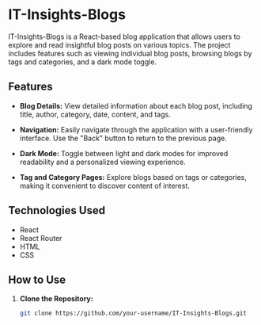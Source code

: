 # IT-Insights-Blogs

IT-Insights-Blogs is a React-based blog application that allows users to explore and read insightful blog posts on various topics. The project includes features such as viewing individual blog posts, browsing blogs by tags and categories, and a dark mode toggle.

## Features

- **Blog Details:** View detailed information about each blog post, including title, author, category, date, content, and tags.

- **Navigation:** Easily navigate through the application with a user-friendly interface. Use the "Back" button to return to the previous page.

- **Dark Mode:** Toggle between light and dark modes for improved readability and a personalized viewing experience.

- **Tag and Category Pages:** Explore blogs based on tags or categories, making it convenient to discover content of interest.

## Technologies Used

- React
- React Router
- HTML
- CSS

## How to Use

1. **Clone the Repository:**
   ```bash
   git clone https://github.com/your-username/IT-Insights-Blogs.git
